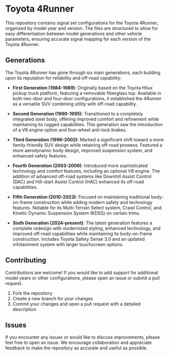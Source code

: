 # Toyota 4Runner

This repository contains signal set configurations for the Toyota 4Runner, organized by model year and version. The files are structured to allow for easy differentiation between model generations and other vehicle parameters, ensuring accurate signal mapping for each version of the Toyota 4Runner.

## Generations

The Toyota 4Runner has gone through six main generations, each building upon its reputation for reliability and off-road capability:

- **First Generation (1984-1989)**: Originally based on the Toyota Hilux pickup truck platform, featuring a removable fiberglass top. Available in both two-door and four-door configurations, it established the 4Runner as a versatile SUV combining utility with off-road capability.

- **Second Generation (1990-1995)**: Transitioned to a completely integrated steel body, offering improved comfort and refinement while maintaining its rugged capabilities. This generation saw the introduction of a V6 engine option and four-wheel anti-lock brakes.

- **Third Generation (1996-2002)**: Marked a significant shift toward a more family-friendly SUV design while retaining off-road prowess. Featured a more aerodynamic body design, improved suspension system, and enhanced safety features.

- **Fourth Generation (2003-2009)**: Introduced more sophisticated technology and comfort features, including an optional V8 engine. The addition of advanced off-road systems like Downhill Assist Control (DAC) and Hill-start Assist Control (HAC) enhanced its off-road capabilities.

- **Fifth Generation (2010-2023)**: Focused on maintaining traditional body-on-frame construction while adding modern safety and technology features. Notable for its Multi-Terrain Select system, Crawl Control, and Kinetic Dynamic Suspension System (KDSS) on certain trims.

- **Sixth Generation (2024-present)**: The latest generation features a complete redesign with modernized styling, enhanced technology, and improved off-road capabilities while maintaining its body-on-frame construction. Includes Toyota Safety Sense 3.0 and an updated infotainment system with larger touchscreen options.

## Contributing

Contributions are welcome! If you would like to add support for additional model years or other configurations, please open an issue or submit a pull request.

1. Fork the repository
2. Create a new branch for your changes
3. Commit your changes and open a pull request with a detailed description

## Issues

If you encounter any issues or would like to discuss improvements, please feel free to open an issue. We encourage collaboration and appreciate feedback to make the repository as accurate and useful as possible.
